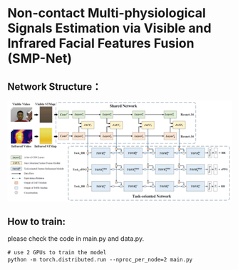 # Non-contact Multi-physiological Signals Estimation via Visible and Infrared Facial Features Fusion (SMP-Net)

## Network Structure：
![image](SMP-Net.png)

## How to train:
please check the code in main.py and data.py.
```
# use 2 GPUs to train the model
python -m torch.distributed.run --nproc_per_node=2 main.py
```
